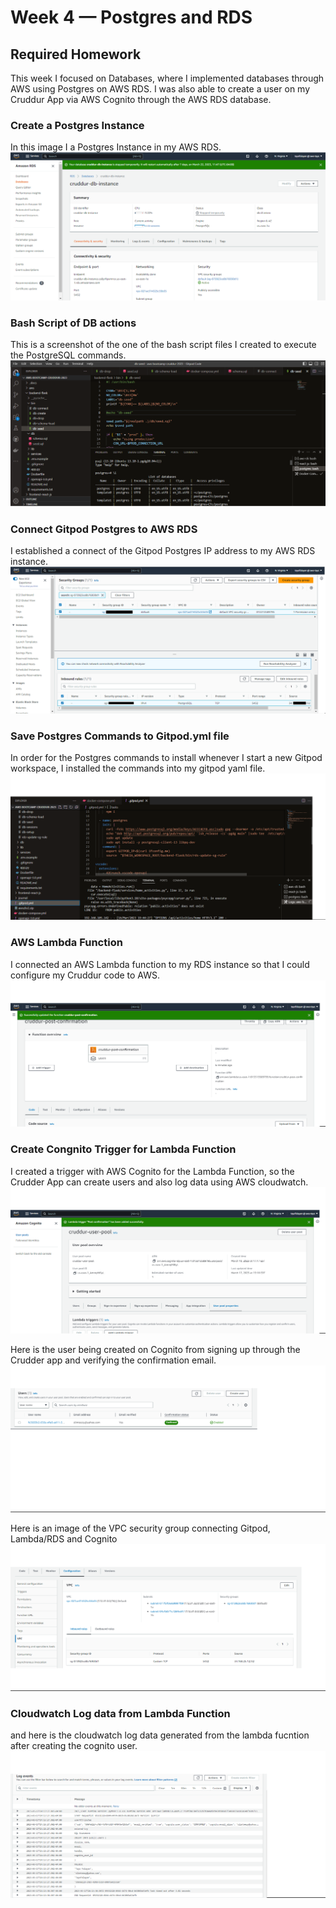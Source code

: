 # Week 4 — Postgres and RDS

## Required Homework
This week I focused on Databases, where I implemented databases through AWS using Postgres on AWS RDS. I was also able to create a user on my Cruddur App via AWS Cognito through the AWS RDS database.

### Create a Postgres Instance
In this image I a Postgres Instance in my AWS RDS.
![Screenshot of Postgres Instance](assets/postgres%20instance.png)


### Bash Script of DB actions
This is a screenshot of the one of the bash script files I created to execute the PostgreSQL commands.
![Screenshot of bash script](assets/bash-script-db-actions.png)


### Connect Gitpod Postgres to AWS RDS
I established a connect of the Gitpod Postgres IP address to my AWS RDS instance.
![Screenshot of Gitpod Postgres to RDS connection](assets/Connect-Gitpod-Postgress-IP-to-AWS-RDS.png)


### Save Postgres Commands to Gitpod.yml file
In order for the Postgres commands to install whenever I start a new Gitpod workspace, I installed the commands into my gitpod yaml file.
![Screenshot of Postgres commands in gitpod.yml](assets/Install-Postgres-to-backend-via-gitpod-yml.png)


### AWS Lambda Function
I connected an AWS Lambda function to my RDS instance so that I could configure my Cruddur code to AWS.
![Screenshot of AWS Lambda Function](assets/Create-Lambda-Function.png)


### Create Congnito Trigger for Lambda Function
I created a trigger with AWS Cognito for the Lambda Function, so the Crudder App can create users and also log data using AWS cloudwatch.
![Screenshot of Cognito Trigger for Lambda Function](assets/Create-Cognito-Trigger-for-Lambda-Function.png)





Here is the user being created on Cognito from signing up through the Crudder app and verifying the confirmation email.
![Screenshot of Cognito user created](assets/user-created-in-cognito.png)



Here is an image of the VPC security group connecting Gitpod, Lambda/RDS and Cognito
![Screenshot of VPC](assets/vpc%20created.png)

### Cloudwatch Log data from Lambda Function
and here is the cloudwatch log data generated from the lambda fucntion after creating the cognito user.
![Screenshot of log data from lambda](assets/logs%20from%20error.png)
